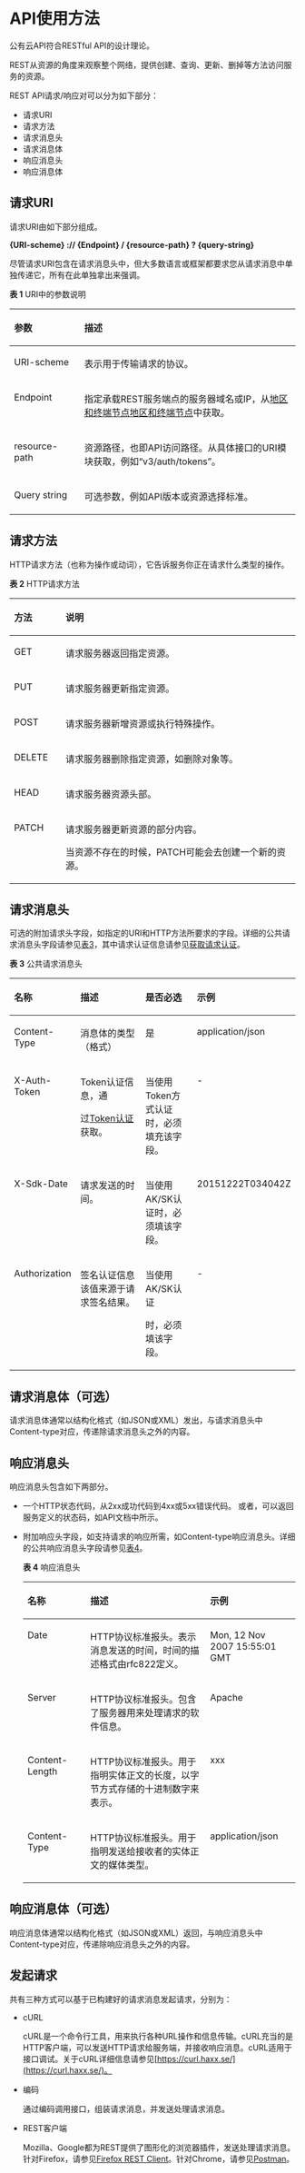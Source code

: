 # API使用方法<a name="dew_02_0001"></a>

公有云API符合RESTful API的设计理论。

REST从资源的角度来观察整个网络，提供创建、查询、更新、删掉等方法访问服务的资源。

REST API请求/响应对可以分为如下部分：

-   请求URI
-   请求方法
-   请求消息头
-   请求消息体
-   响应消息头
-   响应消息体

## 请求URI<a name="zh-cn_topic_0091607286_section1849899574"></a>

请求URI由如下部分组成。

**\{URI-scheme\} :// \{**Endpoint**\} / \{resource-path\} ? \{query-string\}**

尽管请求URI包含在请求消息头中，但大多数语言或框架都要求您从请求消息中单独传递它，所有在此单独拿出来强调。

**表 1**  URI中的参数说明

<a name="zh-cn_topic_0091607286_t1797260c744a4e1a85d354f259cae55a"></a>
<table><thead align="left"><tr id="zh-cn_topic_0091607286_r6dceed05bcc649d2b032accbb2980a31"><th class="cellrowborder" valign="top" width="24.529999999999998%" id="mcps1.2.3.1.1"><p id="zh-cn_topic_0091607286_a3446b6b785cb432bae9f45aef9177041"><a name="zh-cn_topic_0091607286_a3446b6b785cb432bae9f45aef9177041"></a><a name="zh-cn_topic_0091607286_a3446b6b785cb432bae9f45aef9177041"></a>参数</p>
</th>
<th class="cellrowborder" valign="top" width="75.47%" id="mcps1.2.3.1.2"><p id="zh-cn_topic_0091607286_abe71244a12ac45308e99d4bbf975a9f8"><a name="zh-cn_topic_0091607286_abe71244a12ac45308e99d4bbf975a9f8"></a><a name="zh-cn_topic_0091607286_abe71244a12ac45308e99d4bbf975a9f8"></a>描述</p>
</th>
</tr>
</thead>
<tbody><tr id="zh-cn_topic_0091607286_row106982018513"><td class="cellrowborder" valign="top" width="24.529999999999998%" headers="mcps1.2.3.1.1 "><p id="zh-cn_topic_0091607286_p136991001517"><a name="zh-cn_topic_0091607286_p136991001517"></a><a name="zh-cn_topic_0091607286_p136991001517"></a>URI-scheme</p>
</td>
<td class="cellrowborder" valign="top" width="75.47%" headers="mcps1.2.3.1.2 "><p id="zh-cn_topic_0091607286_p56992017520"><a name="zh-cn_topic_0091607286_p56992017520"></a><a name="zh-cn_topic_0091607286_p56992017520"></a>表示用于传输请求的协议。</p>
</td>
</tr>
<tr id="zh-cn_topic_0091607286_rb217758afff146a1b40b0dcbb28a4ae1"><td class="cellrowborder" valign="top" width="24.529999999999998%" headers="mcps1.2.3.1.1 "><p id="zh-cn_topic_0091607286_zh-cn_topic_0035614179_p480227019422"><a name="zh-cn_topic_0091607286_zh-cn_topic_0035614179_p480227019422"></a><a name="zh-cn_topic_0091607286_zh-cn_topic_0035614179_p480227019422"></a>Endpoint</p>
</td>
<td class="cellrowborder" valign="top" width="75.47%" headers="mcps1.2.3.1.2 "><p id="zh-cn_topic_0091607286_ad82b3484a1be43ddadf436efbe15285e"><a name="zh-cn_topic_0091607286_ad82b3484a1be43ddadf436efbe15285e"></a><a name="zh-cn_topic_0091607286_ad82b3484a1be43ddadf436efbe15285e"></a>指定承载REST服务端点的服务器域名或IP，从<a href="http://developer.huaweicloud.com/dev/endpoint" target="_blank" rel="noopener noreferrer">地区和终端节点</a><a href="https://docs.prod-cloud-ocb.orange-business.com/zh-cn/endpoint/index.html" target="_blank" rel="noopener noreferrer">地区和终端节点</a>中获取。</p>
</td>
</tr>
<tr id="zh-cn_topic_0091607286_refeed61892004ea682639be281a1a707"><td class="cellrowborder" valign="top" width="24.529999999999998%" headers="mcps1.2.3.1.1 "><p id="zh-cn_topic_0091607286_p1797614317513"><a name="zh-cn_topic_0091607286_p1797614317513"></a><a name="zh-cn_topic_0091607286_p1797614317513"></a>resource-path</p>
</td>
<td class="cellrowborder" valign="top" width="75.47%" headers="mcps1.2.3.1.2 "><p id="zh-cn_topic_0091607286_a90409cbb8b1c49c4ad4d3cfee16f475e"><a name="zh-cn_topic_0091607286_a90409cbb8b1c49c4ad4d3cfee16f475e"></a><a name="zh-cn_topic_0091607286_a90409cbb8b1c49c4ad4d3cfee16f475e"></a>资源路径，也即API访问路径。从具体接口的URI模块获取，例如“v3/auth/tokens”。</p>
</td>
</tr>
<tr id="zh-cn_topic_0091607286_row19939365518"><td class="cellrowborder" valign="top" width="24.529999999999998%" headers="mcps1.2.3.1.1 "><p id="zh-cn_topic_0091607286_p393966455"><a name="zh-cn_topic_0091607286_p393966455"></a><a name="zh-cn_topic_0091607286_p393966455"></a>Query string</p>
</td>
<td class="cellrowborder" valign="top" width="75.47%" headers="mcps1.2.3.1.2 "><p id="zh-cn_topic_0091607286_p159401867517"><a name="zh-cn_topic_0091607286_p159401867517"></a><a name="zh-cn_topic_0091607286_p159401867517"></a>可选参数，例如API版本或资源选择标准。</p>
</td>
</tr>
</tbody>
</table>

## 请求方法<a name="zh-cn_topic_0091607286_section580035055419"></a>

HTTP请求方法（也称为操作或动词），它告诉服务你正在请求什么类型的操作。

**表 2**  HTTP请求方法

<a name="zh-cn_topic_0091607286_table26515221161"></a>
<table><thead align="left"><tr id="zh-cn_topic_0091607286_row10728192251616"><th class="cellrowborder" valign="top" width="18%" id="mcps1.2.3.1.1"><p id="zh-cn_topic_0091607286_p157281422201616"><a name="zh-cn_topic_0091607286_p157281422201616"></a><a name="zh-cn_topic_0091607286_p157281422201616"></a>方法</p>
</th>
<th class="cellrowborder" valign="top" width="82%" id="mcps1.2.3.1.2"><p id="zh-cn_topic_0091607286_p672872219161"><a name="zh-cn_topic_0091607286_p672872219161"></a><a name="zh-cn_topic_0091607286_p672872219161"></a>说明</p>
</th>
</tr>
</thead>
<tbody><tr id="zh-cn_topic_0091607286_row1394642154919"><td class="cellrowborder" valign="top" width="18%" headers="mcps1.2.3.1.1 "><p id="zh-cn_topic_0091607286_p13848247114919"><a name="zh-cn_topic_0091607286_p13848247114919"></a><a name="zh-cn_topic_0091607286_p13848247114919"></a>GET</p>
</td>
<td class="cellrowborder" valign="top" width="82%" headers="mcps1.2.3.1.2 "><p id="zh-cn_topic_0091607286_p2850147164917"><a name="zh-cn_topic_0091607286_p2850147164917"></a><a name="zh-cn_topic_0091607286_p2850147164917"></a>请求服务器返回指定资源。</p>
</td>
</tr>
<tr id="zh-cn_topic_0091607286_row5728322121617"><td class="cellrowborder" valign="top" width="18%" headers="mcps1.2.3.1.1 "><p id="zh-cn_topic_0091607286_p97281922111616"><a name="zh-cn_topic_0091607286_p97281922111616"></a><a name="zh-cn_topic_0091607286_p97281922111616"></a>PUT</p>
</td>
<td class="cellrowborder" valign="top" width="82%" headers="mcps1.2.3.1.2 "><p id="zh-cn_topic_0091607286_p1572882241617"><a name="zh-cn_topic_0091607286_p1572882241617"></a><a name="zh-cn_topic_0091607286_p1572882241617"></a>请求服务器更新指定资源。</p>
</td>
</tr>
<tr id="zh-cn_topic_0091607286_row172872211168"><td class="cellrowborder" valign="top" width="18%" headers="mcps1.2.3.1.1 "><p id="zh-cn_topic_0091607286_p472820225166"><a name="zh-cn_topic_0091607286_p472820225166"></a><a name="zh-cn_topic_0091607286_p472820225166"></a>POST</p>
</td>
<td class="cellrowborder" valign="top" width="82%" headers="mcps1.2.3.1.2 "><p id="zh-cn_topic_0091607286_p272812212161"><a name="zh-cn_topic_0091607286_p272812212161"></a><a name="zh-cn_topic_0091607286_p272812212161"></a>请求服务器新增资源或执行特殊操作。</p>
</td>
</tr>
<tr id="zh-cn_topic_0091607286_row8728132231620"><td class="cellrowborder" valign="top" width="18%" headers="mcps1.2.3.1.1 "><p id="zh-cn_topic_0091607286_p16729422151616"><a name="zh-cn_topic_0091607286_p16729422151616"></a><a name="zh-cn_topic_0091607286_p16729422151616"></a>DELETE</p>
</td>
<td class="cellrowborder" valign="top" width="82%" headers="mcps1.2.3.1.2 "><p id="zh-cn_topic_0091607286_p10729122261616"><a name="zh-cn_topic_0091607286_p10729122261616"></a><a name="zh-cn_topic_0091607286_p10729122261616"></a>请求服务器删除指定资源，如删除对象等。</p>
</td>
</tr>
<tr id="zh-cn_topic_0091607286_row2157183019175"><td class="cellrowborder" valign="top" width="18%" headers="mcps1.2.3.1.1 "><p id="zh-cn_topic_0091607286_p15159030201715"><a name="zh-cn_topic_0091607286_p15159030201715"></a><a name="zh-cn_topic_0091607286_p15159030201715"></a>HEAD</p>
</td>
<td class="cellrowborder" valign="top" width="82%" headers="mcps1.2.3.1.2 "><p id="zh-cn_topic_0091607286_p42261787492"><a name="zh-cn_topic_0091607286_p42261787492"></a><a name="zh-cn_topic_0091607286_p42261787492"></a>请求服务器资源头部。</p>
</td>
</tr>
<tr id="zh-cn_topic_0091607286_row16729182210163"><td class="cellrowborder" valign="top" width="18%" headers="mcps1.2.3.1.1 "><p id="zh-cn_topic_0091607286_p1772932218162"><a name="zh-cn_topic_0091607286_p1772932218162"></a><a name="zh-cn_topic_0091607286_p1772932218162"></a>PATCH</p>
</td>
<td class="cellrowborder" valign="top" width="82%" headers="mcps1.2.3.1.2 "><p id="zh-cn_topic_0091607286_p13729192251620"><a name="zh-cn_topic_0091607286_p13729192251620"></a><a name="zh-cn_topic_0091607286_p13729192251620"></a>请求服务器更新资源的部分内容。</p>
<p id="zh-cn_topic_0091607286_p0729142221616"><a name="zh-cn_topic_0091607286_p0729142221616"></a><a name="zh-cn_topic_0091607286_p0729142221616"></a>当资源不存在的时候，PATCH可能会去创建一个新的资源。</p>
</td>
</tr>
</tbody>
</table>

## 请求消息头<a name="zh-cn_topic_0091607286_section1454211155819"></a>

可选的附加请求头字段，如指定的URI和HTTP方法所要求的字段。详细的公共请求消息头字段请参见[表3](#zh-cn_topic_0091607286_t24b12299374a4f4ba9fbf5880aec2658)，其中请求认证信息请参见[获取请求认证](获取请求认证.md#dew_02_0003)。

**表 3**  公共请求消息头

<a name="zh-cn_topic_0091607286_t24b12299374a4f4ba9fbf5880aec2658"></a>
<table><thead align="left"><tr id="zh-cn_topic_0091607286_r4c9188c98a9542db96d6d1aa49483890"><th class="cellrowborder" valign="top" width="19.74%" id="mcps1.2.5.1.1"><p id="zh-cn_topic_0091607286_a0e8fe10f8be440a59cea60dfcef9d616"><a name="zh-cn_topic_0091607286_a0e8fe10f8be440a59cea60dfcef9d616"></a><a name="zh-cn_topic_0091607286_a0e8fe10f8be440a59cea60dfcef9d616"></a>名称</p>
</th>
<th class="cellrowborder" valign="top" width="26.490000000000002%" id="mcps1.2.5.1.2"><p id="zh-cn_topic_0091607286_a0c5134defa3643d4a487a98564df4386"><a name="zh-cn_topic_0091607286_a0c5134defa3643d4a487a98564df4386"></a><a name="zh-cn_topic_0091607286_a0c5134defa3643d4a487a98564df4386"></a>描述</p>
</th>
<th class="cellrowborder" valign="top" width="19.93%" id="mcps1.2.5.1.3"><p id="zh-cn_topic_0091607286_a5e198cd1f1c84cd4a906d9afd43ee792"><a name="zh-cn_topic_0091607286_a5e198cd1f1c84cd4a906d9afd43ee792"></a><a name="zh-cn_topic_0091607286_a5e198cd1f1c84cd4a906d9afd43ee792"></a>是否必选</p>
</th>
<th class="cellrowborder" valign="top" width="33.839999999999996%" id="mcps1.2.5.1.4"><p id="zh-cn_topic_0091607286_ac34a236127304521999242538b072c58"><a name="zh-cn_topic_0091607286_ac34a236127304521999242538b072c58"></a><a name="zh-cn_topic_0091607286_ac34a236127304521999242538b072c58"></a>示例</p>
</th>
</tr>
</thead>
<tbody><tr id="zh-cn_topic_0091607286_row10629133710114"><td class="cellrowborder" valign="top" width="19.74%" headers="mcps1.2.5.1.1 "><p id="zh-cn_topic_0091607286_p46301737411"><a name="zh-cn_topic_0091607286_p46301737411"></a><a name="zh-cn_topic_0091607286_p46301737411"></a>Content-Type</p>
</td>
<td class="cellrowborder" valign="top" width="26.490000000000002%" headers="mcps1.2.5.1.2 "><p id="zh-cn_topic_0091607286_p363011371216"><a name="zh-cn_topic_0091607286_p363011371216"></a><a name="zh-cn_topic_0091607286_p363011371216"></a>消息体的类型（格式）</p>
</td>
<td class="cellrowborder" valign="top" width="19.93%" headers="mcps1.2.5.1.3 "><p id="zh-cn_topic_0091607286_p1263043712111"><a name="zh-cn_topic_0091607286_p1263043712111"></a><a name="zh-cn_topic_0091607286_p1263043712111"></a>是</p>
</td>
<td class="cellrowborder" valign="top" width="33.839999999999996%" headers="mcps1.2.5.1.4 "><p id="zh-cn_topic_0091607286_p13630183715110"><a name="zh-cn_topic_0091607286_p13630183715110"></a><a name="zh-cn_topic_0091607286_p13630183715110"></a>application/json</p>
</td>
</tr>
<tr id="zh-cn_topic_0091607286_r48b466a7608e4d6eb042a35f56cbdfb8"><td class="cellrowborder" valign="top" width="19.74%" headers="mcps1.2.5.1.1 "><p id="zh-cn_topic_0091607286_zh-cn_topic_0035614236_p792363911913"><a name="zh-cn_topic_0091607286_zh-cn_topic_0035614236_p792363911913"></a><a name="zh-cn_topic_0091607286_zh-cn_topic_0035614236_p792363911913"></a>X-Auth-Token</p>
</td>
<td class="cellrowborder" valign="top" width="26.490000000000002%" headers="mcps1.2.5.1.2 "><p id="zh-cn_topic_0091607286_p3237430121524"><a name="zh-cn_topic_0091607286_p3237430121524"></a><a name="zh-cn_topic_0091607286_p3237430121524"></a>Token认证信息，通</p>
<p id="zh-cn_topic_0091607286_p2293325721524"><a name="zh-cn_topic_0091607286_p2293325721524"></a><a name="zh-cn_topic_0091607286_p2293325721524"></a>过<a href="获取请求认证.md#zh-cn_topic_0091607401_section2417768214391">Token认证</a>获取。</p>
</td>
<td class="cellrowborder" valign="top" width="19.93%" headers="mcps1.2.5.1.3 "><p id="zh-cn_topic_0091607286_a1f6108d2189d4cd09376eebef87bb335"><a name="zh-cn_topic_0091607286_a1f6108d2189d4cd09376eebef87bb335"></a><a name="zh-cn_topic_0091607286_a1f6108d2189d4cd09376eebef87bb335"></a>当使用Token方式认证时，必须填充该字段。</p>
</td>
<td class="cellrowborder" valign="top" width="33.839999999999996%" headers="mcps1.2.5.1.4 "><p id="zh-cn_topic_0091607286_a993f118dde7d4c2f9164d578e9bc8c13"><a name="zh-cn_topic_0091607286_a993f118dde7d4c2f9164d578e9bc8c13"></a><a name="zh-cn_topic_0091607286_a993f118dde7d4c2f9164d578e9bc8c13"></a>-</p>
</td>
</tr>
<tr id="zh-cn_topic_0091607286_r0a259195cce44cee955af0a771a20d71"><td class="cellrowborder" valign="top" width="19.74%" headers="mcps1.2.5.1.1 "><p id="zh-cn_topic_0091607286_a4259b0099d3e432f88928e25c01d1127"><a name="zh-cn_topic_0091607286_a4259b0099d3e432f88928e25c01d1127"></a><a name="zh-cn_topic_0091607286_a4259b0099d3e432f88928e25c01d1127"></a>X-Sdk-Date</p>
</td>
<td class="cellrowborder" valign="top" width="26.490000000000002%" headers="mcps1.2.5.1.2 "><p id="zh-cn_topic_0091607286_abe5e383ccc8543c2aa4563830f67957a"><a name="zh-cn_topic_0091607286_abe5e383ccc8543c2aa4563830f67957a"></a><a name="zh-cn_topic_0091607286_abe5e383ccc8543c2aa4563830f67957a"></a>请求发送的时间。</p>
</td>
<td class="cellrowborder" valign="top" width="19.93%" headers="mcps1.2.5.1.3 "><p id="zh-cn_topic_0091607286_p1309136221732"><a name="zh-cn_topic_0091607286_p1309136221732"></a><a name="zh-cn_topic_0091607286_p1309136221732"></a>当使用AK/SK认证时，必须填该字段。</p>
</td>
<td class="cellrowborder" valign="top" width="33.839999999999996%" headers="mcps1.2.5.1.4 "><p id="zh-cn_topic_0091607286_a0f19b458af404df982f0dbb457a13925"><a name="zh-cn_topic_0091607286_a0f19b458af404df982f0dbb457a13925"></a><a name="zh-cn_topic_0091607286_a0f19b458af404df982f0dbb457a13925"></a>20151222T034042Z</p>
</td>
</tr>
<tr id="zh-cn_topic_0091607286_rc97d5ad8e26a47d9aadce68591dbbe62"><td class="cellrowborder" valign="top" width="19.74%" headers="mcps1.2.5.1.1 "><p id="zh-cn_topic_0091607286_a7238e21480a841c7a1cbbbb21bdfc864"><a name="zh-cn_topic_0091607286_a7238e21480a841c7a1cbbbb21bdfc864"></a><a name="zh-cn_topic_0091607286_a7238e21480a841c7a1cbbbb21bdfc864"></a>Authorization</p>
</td>
<td class="cellrowborder" valign="top" width="26.490000000000002%" headers="mcps1.2.5.1.2 "><p id="zh-cn_topic_0091607286_p952592421823"><a name="zh-cn_topic_0091607286_p952592421823"></a><a name="zh-cn_topic_0091607286_p952592421823"></a>签名认证信息该值来源于请求签名结果。</p>
</td>
<td class="cellrowborder" valign="top" width="19.93%" headers="mcps1.2.5.1.3 "><p id="zh-cn_topic_0091607286_p865747321840"><a name="zh-cn_topic_0091607286_p865747321840"></a><a name="zh-cn_topic_0091607286_p865747321840"></a>当使用AK/SK认证</p>
<p id="zh-cn_topic_0091607286_p1290416313131"><a name="zh-cn_topic_0091607286_p1290416313131"></a><a name="zh-cn_topic_0091607286_p1290416313131"></a>时，必须填该字段。</p>
</td>
<td class="cellrowborder" valign="top" width="33.839999999999996%" headers="mcps1.2.5.1.4 "><p id="zh-cn_topic_0091607286_p20886442194"><a name="zh-cn_topic_0091607286_p20886442194"></a><a name="zh-cn_topic_0091607286_p20886442194"></a>-</p>
</td>
</tr>
</tbody>
</table>

## 请求消息体（可选）<a name="zh-cn_topic_0091607286_section14612192315587"></a>

请求消息体通常以结构化格式（如JSON或XML）发出，与请求消息头中Content-type对应，传递除请求消息头之外的内容。

## 响应消息头<a name="zh-cn_topic_0091607286_section7804143005810"></a>

响应消息头包含如下两部分。

-   一个HTTP状态代码，从2xx成功代码到4xx或5xx错误代码。 或者，可以返回服务定义的状态码，如API文档中所示。
-   附加响应头字段，如支持请求的响应所需，如Content-type响应消息头。详细的公共响应消息头字段请参见[表4](#zh-cn_topic_0091607286_tb5107e70c1d545de8b97ed913f602b83)。

    **表 4**  响应消息头

    <a name="zh-cn_topic_0091607286_tb5107e70c1d545de8b97ed913f602b83"></a>
    <table><thead align="left"><tr id="zh-cn_topic_0091607286_rf674063bc81649e8b9789a311a3bcf6e"><th class="cellrowborder" valign="top" width="23%" id="mcps1.2.4.1.1"><p id="zh-cn_topic_0091607286_a4db082cf93e748d7b44040c488d0d38c"><a name="zh-cn_topic_0091607286_a4db082cf93e748d7b44040c488d0d38c"></a><a name="zh-cn_topic_0091607286_a4db082cf93e748d7b44040c488d0d38c"></a>名称</p>
    </th>
    <th class="cellrowborder" valign="top" width="44%" id="mcps1.2.4.1.2"><p id="zh-cn_topic_0091607286_aa3e3c39e04e2407ea5bcda8fc61f112d"><a name="zh-cn_topic_0091607286_aa3e3c39e04e2407ea5bcda8fc61f112d"></a><a name="zh-cn_topic_0091607286_aa3e3c39e04e2407ea5bcda8fc61f112d"></a>描述</p>
    </th>
    <th class="cellrowborder" valign="top" width="33%" id="mcps1.2.4.1.3"><p id="zh-cn_topic_0091607286_a53b16f94658d4903834e1c161d7759af"><a name="zh-cn_topic_0091607286_a53b16f94658d4903834e1c161d7759af"></a><a name="zh-cn_topic_0091607286_a53b16f94658d4903834e1c161d7759af"></a>示例</p>
    </th>
    </tr>
    </thead>
    <tbody><tr id="zh-cn_topic_0091607286_r471495aa79dc4a88a7110f2db9a835e3"><td class="cellrowborder" valign="top" width="23%" headers="mcps1.2.4.1.1 "><p id="zh-cn_topic_0091607286_acebd9ce341d144b38d8674ad67443074"><a name="zh-cn_topic_0091607286_acebd9ce341d144b38d8674ad67443074"></a><a name="zh-cn_topic_0091607286_acebd9ce341d144b38d8674ad67443074"></a>Date</p>
    </td>
    <td class="cellrowborder" valign="top" width="44%" headers="mcps1.2.4.1.2 "><p id="zh-cn_topic_0091607286_a14609642298f4650890b08516c7db143"><a name="zh-cn_topic_0091607286_a14609642298f4650890b08516c7db143"></a><a name="zh-cn_topic_0091607286_a14609642298f4650890b08516c7db143"></a>HTTP协议标准报头。表示消息发送的时间，时间的描述格式由rfc822定义。</p>
    </td>
    <td class="cellrowborder" valign="top" width="33%" headers="mcps1.2.4.1.3 "><p id="zh-cn_topic_0091607286_ab1d152d4a35a4fbb86ed423b4b6d9bad"><a name="zh-cn_topic_0091607286_ab1d152d4a35a4fbb86ed423b4b6d9bad"></a><a name="zh-cn_topic_0091607286_ab1d152d4a35a4fbb86ed423b4b6d9bad"></a>Mon, 12 Nov 2007 15:55:01 GMT</p>
    </td>
    </tr>
    <tr id="zh-cn_topic_0091607286_r0588e315fb784df790128bb6aecf61c9"><td class="cellrowborder" valign="top" width="23%" headers="mcps1.2.4.1.1 "><p id="zh-cn_topic_0091607286_zh-cn_topic_0035614305_p306646695935"><a name="zh-cn_topic_0091607286_zh-cn_topic_0035614305_p306646695935"></a><a name="zh-cn_topic_0091607286_zh-cn_topic_0035614305_p306646695935"></a>Server</p>
    </td>
    <td class="cellrowborder" valign="top" width="44%" headers="mcps1.2.4.1.2 "><p id="zh-cn_topic_0091607286_a572e7868aa564539a661a36c8134adc4"><a name="zh-cn_topic_0091607286_a572e7868aa564539a661a36c8134adc4"></a><a name="zh-cn_topic_0091607286_a572e7868aa564539a661a36c8134adc4"></a>HTTP协议标准报头。包含了服务器用来处理请求的软件信息。</p>
    </td>
    <td class="cellrowborder" valign="top" width="33%" headers="mcps1.2.4.1.3 "><p id="zh-cn_topic_0091607286_afb122eb44b7446dd9a410167ac7c06ff"><a name="zh-cn_topic_0091607286_afb122eb44b7446dd9a410167ac7c06ff"></a><a name="zh-cn_topic_0091607286_afb122eb44b7446dd9a410167ac7c06ff"></a>Apache</p>
    </td>
    </tr>
    <tr id="zh-cn_topic_0091607286_raa835d5c2e194ed19dc56366f0aedbe9"><td class="cellrowborder" valign="top" width="23%" headers="mcps1.2.4.1.1 "><p id="zh-cn_topic_0091607286_a4bc2f8a7407b40329d7549814743dba4"><a name="zh-cn_topic_0091607286_a4bc2f8a7407b40329d7549814743dba4"></a><a name="zh-cn_topic_0091607286_a4bc2f8a7407b40329d7549814743dba4"></a>Content-Length</p>
    </td>
    <td class="cellrowborder" valign="top" width="44%" headers="mcps1.2.4.1.2 "><p id="zh-cn_topic_0091607286_a5db1494308504d32b0ed7464c14f3c91"><a name="zh-cn_topic_0091607286_a5db1494308504d32b0ed7464c14f3c91"></a><a name="zh-cn_topic_0091607286_a5db1494308504d32b0ed7464c14f3c91"></a>HTTP协议标准报头。用于指明实体正文的长度，以字节方式存储的十进制数字来表示。</p>
    </td>
    <td class="cellrowborder" valign="top" width="33%" headers="mcps1.2.4.1.3 "><p id="zh-cn_topic_0091607286_a016917505ad54f32bf5ae9e73c561ad2"><a name="zh-cn_topic_0091607286_a016917505ad54f32bf5ae9e73c561ad2"></a><a name="zh-cn_topic_0091607286_a016917505ad54f32bf5ae9e73c561ad2"></a>xxx</p>
    </td>
    </tr>
    <tr id="zh-cn_topic_0091607286_rb4087468a73c487a84c136020cc4ef89"><td class="cellrowborder" valign="top" width="23%" headers="mcps1.2.4.1.1 "><p id="zh-cn_topic_0091607286_ad6ed459cd4494fe1a0cbfe7988567c6f"><a name="zh-cn_topic_0091607286_ad6ed459cd4494fe1a0cbfe7988567c6f"></a><a name="zh-cn_topic_0091607286_ad6ed459cd4494fe1a0cbfe7988567c6f"></a>Content-Type</p>
    </td>
    <td class="cellrowborder" valign="top" width="44%" headers="mcps1.2.4.1.2 "><p id="zh-cn_topic_0091607286_ab38ec730e7b243d89e12ba173377ba37"><a name="zh-cn_topic_0091607286_ab38ec730e7b243d89e12ba173377ba37"></a><a name="zh-cn_topic_0091607286_ab38ec730e7b243d89e12ba173377ba37"></a>HTTP协议标准报头。用于指明发送给接收者的实体正文的媒体类型。</p>
    </td>
    <td class="cellrowborder" valign="top" width="33%" headers="mcps1.2.4.1.3 "><p id="zh-cn_topic_0091607286_zh-cn_topic_0035614305_p940161295935"><a name="zh-cn_topic_0091607286_zh-cn_topic_0035614305_p940161295935"></a><a name="zh-cn_topic_0091607286_zh-cn_topic_0035614305_p940161295935"></a>application/json</p>
    </td>
    </tr>
    </tbody>
    </table>


## 响应消息体（可选）<a name="zh-cn_topic_0091607286_section034615592583"></a>

响应消息体通常以结构化格式（如JSON或XML）返回，与响应消息头中Content-type对应，传递除响应消息头之外的内容。

## 发起请求<a name="zh-cn_topic_0091607286_section140743661613"></a>

共有三种方式可以基于已构建好的请求消息发起请求，分别为：

-   cURL

    cURL是一个命令行工具，用来执行各种URL操作和信息传输。cURL充当的是HTTP客户端，可以发送HTTP请求给服务端，并接收响应消息。cURL适用于接口调试。关于cURL详细信息请参见[https://curl.haxx.se/](https://curl.haxx.se/)。

-   编码

    通过编码调用接口，组装请求消息，并发送处理请求消息。

-   REST客户端

    Mozilla、Google都为REST提供了图形化的浏览器插件，发送处理请求消息。针对Firefox，请参见[Firefox REST Client](https://addons.mozilla.org/en-US/firefox/addon/restclient/)。针对Chrome，请参见[Postman](https://chrome.google.com/webstore/detail/postman/fhbjgbiflinjbdggehcddcbncdddomop)。


